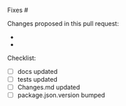 Fixes #

Changes proposed in this pull request:

-
-

Checklist:

- [ ] docs updated
- [ ] tests updated
- [ ] Changes.md updated
- [ ] package.json.version bumped
